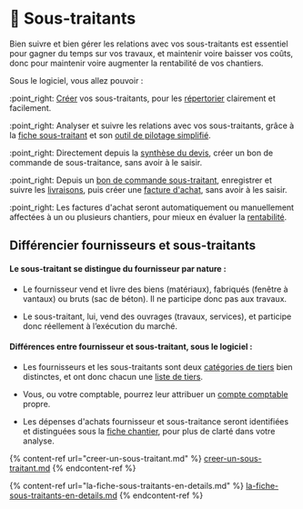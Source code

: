 # 📎 Sous-traitants

Bien suivre et bien gérer les relations avec vos sous-traitants est essentiel pour gagner du temps sur vos travaux, et maintenir voire baisser vos coûts, donc pour maintenir voire augmenter la rentabilité de vos chantiers.



Sous le logiciel, vous allez pouvoir :

:point\_right: [Créer](../les-fournisseurs/creer-un-fournisseur.md) vos sous-traitants, pour les [répertorier](../les-listes-de-tiers.md) clairement et facilement.

:point\_right: Analyser et suivre les relations avec vos sous-traitants, grâce à la [fiche sous-traitant](la-fiche-sous-traitants-en-details.md) et son [outil de pilotage simplifié](la-fiche-sous-traitants-en-details.md#onglet-activite)​​.

:point\_right: Directement depuis la [synthèse du devis](../../les-devis/les-indispensables-du-devis/synthese-du-devis.md), créer un bon de commande de sous-traitance, sans avoir à le saisir.

:point\_right: Depuis un [bon de commande sous-traitant](../../les-achats/les-bons-de-commande/#bon-de-commande-sous-traitant), enregistrer et suivre les [livraisons](../../les-achats/les-bons-de-livraison/), puis créer une [facture d'achat](../../les-achats/les-factures-dachat.md), sans avoir à les saisir.

:point\_right: Les factures d'achat seront automatiquement ou manuellement affectées à un ou plusieurs chantiers, pour mieux en évaluer la [rentabilité](../../les-chantiers-1/la-fiche-chantier-en-detail.md#onglet-travaux).



## Différencier fournisseurs et sous-traitants



#### Le sous-traitant se distingue du fournisseur par nature :

*   Le fournisseur vend et livre des biens (matériaux), fabriqués (fenêtre à vantaux) ou bruts (sac de béton). Il ne participe donc pas aux travaux.


* Le sous-traitant, lui, vend des ouvrages (travaux, services), et participe donc réellement à l’exécution du marché.



#### Différences entre fournisseur et sous-traitant, sous le logiciel :

*   Les fournisseurs et les sous-traitants sont deux [catégories de tiers](../categories-et-groupes-de-tiers.md) bien distinctes, et ont donc chacun une [liste de tiers](../les-listes-de-tiers.md).


*   Vous, ou votre comptable, pourrez leur attribuer un [compte comptable](../../exports-comptables/) propre.


* Les dépenses d'achats fournisseur et sous-traitance seront identifiées et distinguées sous la [fiche chantier](../../les-chantiers-1/la-fiche-chantier-en-detail.md#onglet-travaux), pour plus de clarté dans votre analyse.



{% content-ref url="creer-un-sous-traitant.md" %}
[creer-un-sous-traitant.md](creer-un-sous-traitant.md)
{% endcontent-ref %}

{% content-ref url="la-fiche-sous-traitants-en-details.md" %}
[la-fiche-sous-traitants-en-details.md](la-fiche-sous-traitants-en-details.md)
{% endcontent-ref %}

